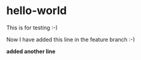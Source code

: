 # hello-world
This is for testing :-)

Now I have added this line in the feature branch :-)

**added another line**
